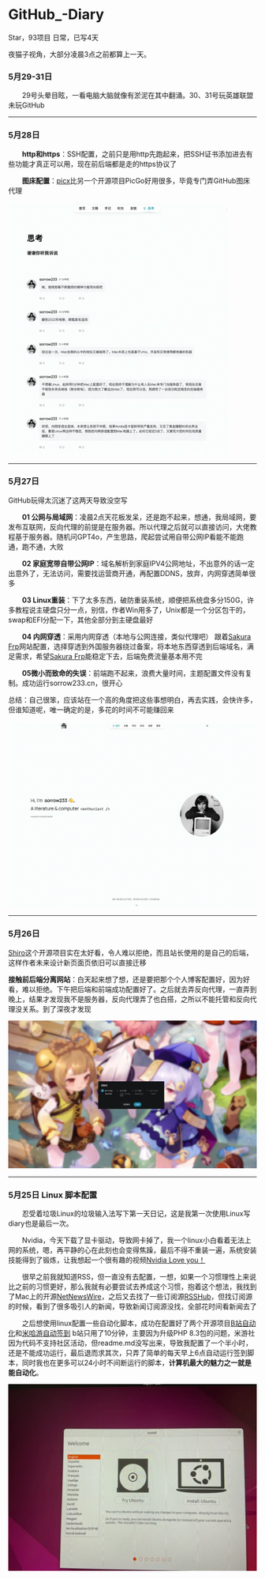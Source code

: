# GitHub_-Diary
Star，93项目
日常，已写4天

夜猫子视角，大部分凌晨3点之前都算上一天。



### 5月29-31日

&emsp;&emsp;29号头晕目眩，一看电脑大脑就像有淤泥在其中翻涌。30、31号玩英雄联盟未玩GitHub

<p></p><p></p><p></p>

***

<p></p><p></p><p></p>

### 5月28日

&emsp;&emsp;**http和https**：SSH配置，之前只是用http先跑起来，把SSH证书添加进去有些功能才真正可以用，现在前后端都是走的https协议了

&emsp;&emsp;**图床配置**：[picx](https://github.com/XPoet/picx)比另一个开源项目PicGo好用很多，毕竟专门弄GitHub图床代理

<img src="https://github.com/sorrow233/picx-images-hosting/raw/master/Github/image.escidb9jp.webp" alt="image" style="zoom:50%;" />

<p></p><p></p><p></p>

***

<p></p><p></p><p></p>

### 5月27日
GitHub玩得太沉迷了这两天导致没空写

&emsp;&emsp;**01 公网与局域网**：凌晨2点天花板发呆，还是跑不起来，想通，我局域网，要发布互联网，反向代理的前提是在服务器。所以代理之后就可以直接访问，大佬教程基于服务器。随机问GPT4o，产生思路，爬起尝试用自带公网IP看能不能跑通，跑不通，大败

&emsp;&emsp;**02 家庭宽带自带公网IP**：域名解析到家庭IPV4公网地址，不出意外的话一定出意外了，无法访问，需要找运营商开通，再配置DDNS，放弃，内网穿透简单很多

&emsp;&emsp;**03 Linux重装**：下了太多东西，破防重装系统，顺便把系统盘多分150G，许多教程说主硬盘只分一点，别信，作者Win用多了，Unix都是一个分区包干的，swap和EFI分配一下，其他全部分到主硬盘最好

&emsp;&emsp;**04 内网穿透**：采用内网穿透（本地与公网连接，类似代理吧）  跟着[Sakura Frp](https://www.natfrp.com/)网站配置，选择穿透到外国服务器绕过备案，将本地东西穿透到后端域名，满足需求，希望[Sakura Frp](https://www.natfrp.com/)能稳定下去，后端免费流量基本用不完

&emsp;&emsp;**05微小而致命的失误**：前端跑不起来，浪费大量时间，主题配置文件没有复制。成功运行sorrow233.cn，很开心

总结：自己很笨，应该站在一个高的角度把这些事想明白，再去实践，会快许多，但谁知道呢，唯一确定的是，多花的时间不可能赚回来

![image](https://github.com/sorrow233/picx-images-hosting/raw/master/Github/image.5tqv0spm76.webp)

<p></p><p></p><p></p>

***

<p></p><p></p><p></p>

### 5月26日

[Shiro](https://github.com/Innei/Shiro)这个开源项目实在太好看，令人难以拒绝，而且站长使用的是自己的后端，这样作者未来设计新页面页依旧可以直接迁移

**接触前后端分离网站**：白天起来想了想，还是要把那个个人博客配置好，因为好看，难以拒绝。下午把后端和前端成功配置好了。之后就去弄反向代理，一直弄到晚上，结果才发现我不是服务器，反向代理弄了也白搭，之所以不能托管和反向代理没关系。到了深夜才发现

<img src="https://github.com/sorrow233/picx-images-hosting/raw/master/Github/16918FB6-DC4B-4CAB-B5CC-EA1F2BDF17C8.86thi06ea7.webp" alt="16918FB6-DC4B-4CAB-B5CC-EA1F2BDF17C8" style="zoom: 67%;" />

<p></p><p></p><p></p>

***

<p></p><p></p><p></p>

### 5月25日  Linux  脚本配置

&emsp;&emsp;忍受着垃圾Linux的垃圾输入法写下第一天日记，这是我第一次使用Linux写diary也是最后一次。

&emsp;&emsp;Nvidia，今天下载了显卡驱动，导致网卡掉了，我一个linux小白看着无法上网的系统，嗯，再平静的心在此刻也会变得焦躁，最后不得不重装一遍，系统安装技能得到了锻炼，让我想起一个很有趣的视频[Nvidia Love you！](https://www.bilibili.com/video/BV1rY4y1576M)

&emsp;&emsp;很早之前我就知道RSS，但一直没有去配置，一想，如果一个习惯理性上来说比之前的习惯更好，那么我就有必要尝试去养成这个习惯，抱着这个想法，我找到了Mac上的开源[NetNewsWire](https://github.com/Ranchero-Software/NetNewsWire)，之后又去找了一些订阅源[RSSHub](https://github.com/DIYgod/RSSHub)，但找订阅源的时候，看到了很多吸引人的新闻，导致新闻订阅源没找，全部花时间看新闻去了

&emsp;&emsp;之后想使用linux配置一些自动化脚本，成功在配置好了两个开源项目[B站自动化](https://github.com/lkeme/BiliHelper-personal.git)和[米哈游自动签到](https://github.com/Womsxd/MihoyoBBSTools.git) b站只用了10分钟，主要因为升级PHP 8.3包的问题，米游社因为代码不支持社区活动，但readme.md没写出来，导致我配置了一个半小时，还是不能成功运行，最后退而求其次，只弄了简单的每天早上6点自动运行签到脚本，同时我也在更多可以24小时不间断运行的脚本，**计算机最大的魅力之一就是能自动化**。

![E85060BF-54AE-41B0-B466-1BBBB715EF2C_1_105_c](https://github.com/sorrow233/picx-images-hosting/raw/master/Github/E85060BF-54AE-41B0-B466-1BBBB715EF2C_1_105_c.4jnxukqbfx.webp)
